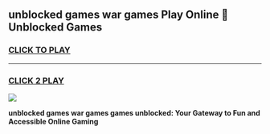 
## unblocked games war games Play Online 👋 Unblocked Games
<h3>
<a href="https://premium.freeplayer.one?title=unblocked_games_war_games&ref=19F">CLICK TO PLAY</a></h3>
<hr>

<h3>
<a href="https://premium.freeplayer.one?title=unblocked_games_war_games&ref=19F">CLICK 2 PLAY</a>
  
</h3>

<a href="https://premium.freeplayer.one?title=unblocked_games_war_games&ref=19F"><img src="https://clearcache.store/games.png"></a>


**unblocked games war games games unblocked: Your Gateway to Fun and Accessible Online Gaming**
